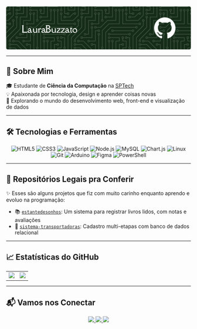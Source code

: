 <!-- Banner -->
<p align="center">
  <img src="github-header-image.png" alt="Banner" />
</p>

---

## 🧠 Sobre Mim

🎓 Estudante de **Ciência da Computação** na [SPTech](https://www.sptech.school/)  
💡 Apaixonada por tecnologia, design e aprender coisas novas  
🚀 Explorando o mundo do desenvolvimento web, front-end e visualização de dados  

---

## 🛠️ Tecnologias e Ferramentas

<div align="center">
  <img src="https://profilinator.rishav.dev/skills-assets/html5-original-wordmark.svg" alt="HTML5" height="62" />
  <img src="https://profilinator.rishav.dev/skills-assets/css3-original-wordmark.svg" alt="CSS3" height="62" />
  <img src="https://profilinator.rishav.dev/skills-assets/javascript-original.svg" alt="JavaScript" height="50" />
  <img src="https://profilinator.rishav.dev/skills-assets/nodejs-original-wordmark.svg" alt="Node.js" height="50" />
  <img src="https://profilinator.rishav.dev/skills-assets/mysql-original-wordmark.svg" alt="MySQL" height="50" />
  <img src="https://profilinator.rishav.dev/skills-assets/logo-title.svg" alt="Chart.js" height="50" />
  <img src="https://profilinator.rishav.dev/skills-assets/linux-original.svg" alt="Linux" height="50" />
  <img src="https://profilinator.rishav.dev/skills-assets/git-scm-icon.svg" alt="Git" height="50" />
  <img src="https://profilinator.rishav.dev/skills-assets/arduino.png" alt="Arduino" height="50" />
  <img src="https://profilinator.rishav.dev/skills-assets/figma-icon.svg" alt="Figma" height="50" />
  <img src="https://profilinator.rishav.dev/skills-assets/powershell.png" alt="PowerShell" height="50" />
</div>

---

## 📁 Repositórios Legais pra Conferir

✨ Esses são alguns projetos que fiz com muito carinho enquanto aprendo e evoluo na programação:

- 📚 [`estantedesonhos`](https://github.com/LauraBuzzato/Projeto_Individual2025-1): Um sistema para registrar livros lidos, com notas e avaliações  
- 🚚 [`sistema-transportadoras`](https://github.com/LauraBuzzato/Projeto_PI_Grupo09): Cadastro multi-etapas com banco de dados relacional

---

## 📈 Estatísticas do GitHub


<div align="center">

<table>
  <tr>
    <td>
      <img src="https://github-readme-stats.vercel.app/api?username=LauraBuzzato&show_icons=true&theme=radical&hide=contribs,prs" width="585"/>
    </td>
    <td>
      <img src="https://github-readme-stats.vercel.app/api/top-langs/?username=LauraBuzzato&layout=compact&theme=radical" width="400"/>
    </td>
  </tr>
</table>

</div>

---

## 📬 Vamos nos Conectar

<p align="center">
  <a href="https://www.linkedin.com/in/laura-belinello-buzzato-502234182/" target="_blank">
    <img src="https://img.shields.io/badge/LinkedIn-0077B5?style=for-the-badge&logo=linkedin&logoColor=white"/>
  </a>
  <a href="mailto:laurabelinello@gmail.com">
    <img src="https://img.shields.io/badge/Email-EA4335?style=for-the-badge&logo=gmail&logoColor=white"/>
  </a>
  <a href="https://www.instagram.com/laurabelinello/" target="_blank">
    <img src="https://img.shields.io/badge/Instagram-E4405F?style=for-the-badge&logo=instagram&logoColor=white"/>
  </a>
</p>

